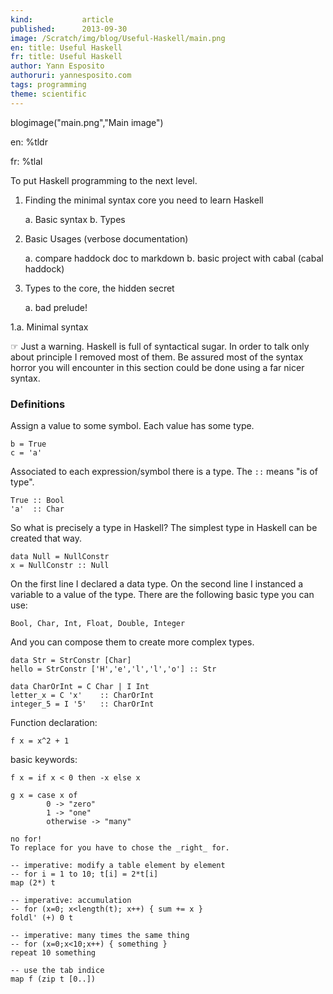 ```yaml
---
kind:           article
published:      2013-09-30
image: /Scratch/img/blog/Useful-Haskell/main.png
en: title: Useful Haskell
fr: title: Useful Haskell
author: Yann Esposito
authoruri: yannesposito.com
tags: programming
theme: scientific
---
```

blogimage("main.png","Main image")

<div class="intro">

en: %tldr

fr: %tlal

</div>

To put Haskell programming to the next level.

1. Finding the minimal syntax core you need to learn Haskell

    a. Basic syntax
    b. Types

2. Basic Usages (verbose documentation)

    a. compare haddock doc to markdown
    b. basic project with cabal (cabal haddock)

3. Types to the core, the hidden secret

    a. bad prelude!


1.a. Minimal syntax

☞ Just a warning. Haskell is full of syntactical sugar.
In order to talk only about principle I removed most of them.
Be assured most of the syntax horror you will encounter in this section
could be done using a far nicer syntax.

### Definitions

Assign a value to some symbol.
Each value has some type.

    b = True
    c = 'a'

Associated to each expression/symbol there is a type.
The `::` means "is of type".

    True :: Bool
    'a'  :: Char

So what is precisely a type in Haskell?
The simplest type in Haskell can be created that way.

    data Null = NullConstr
    x = NullConstr :: Null

On the first line I declared a data type.
On the second line I instanced a variable to a value of the type.
There are the following basic type you can use:

    Bool, Char, Int, Float, Double, Integer

And you can compose them to create more complex types.

    data Str = StrConstr [Char]
    hello = StrConstr ['H','e','l','l','o'] :: Str

    data CharOrInt = C Char | I Int
    letter_x = C 'x'    :: CharOrInt
    integer_5 = I '5'   :: CharOrInt


Function declaration:

    f x = x^2 + 1

basic keywords:

    f x = if x < 0 then -x else x

    g x = case x of
            0 -> "zero"
            1 -> "one"
            otherwise -> "many"

    no for!
    To replace for you have to chose the _right_ for.

    -- imperative: modify a table element by element
    -- for i = 1 to 10; t[i] = 2*t[i]
    map (2*) t

    -- imperative: accumulation
    -- for (x=0; x<length(t); x++) { sum += x }
    foldl' (+) 0 t

    -- imperative: many times the same thing
    -- for (x=0;x<10;x++) { something }
    repeat 10 something

    -- use the tab indice
    map f (zip t [0..])


